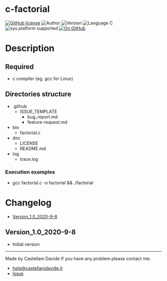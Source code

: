 # c-factorial
[![GitHub license](https://img.shields.io/badge/licence-GNU-green?style=flat)](https://github.com/CastellaniDavide/cpp-factorial/blob/master/LICENSE) ![Author](https://img.shields.io/badge/author-Castellani%20Davide-green?style=flat) ![Version](https://img.shields.io/badge/version-v1.0-blue?style=flat) ![Language C](https://img.shields.io/badge/language-C-yellowgreen?style=flat) ![sys.platform supported](https://img.shields.io/badge/OS%20platform%20supported-Linux,%20Windows%20&%20Mac%20OS-blue?style=flat) [![On GitHub](https://img.shields.io/badge/on%20GitHub-True-green?style=flat&logo=github)](https://github.com/CastellaniDavide/c-factorial)

# Description


## Required
 - c compiler (eg. gcc for Linux)
 
## Directories structure
 - .github
   - ISSUE_TEMPLATE
     - bug_report.md
     - feature-request.md
 - bin
	 - factorial.c
 - doc
   - LICENSE
   - README.md
 - log
	 - trace.log
   
### Execution examples
   - gcc factorial.c -o factorial && ./factorial

# Changelog
 - [Version_1.0_2020-9-8](#Version_10_2020-9-8)

## Version_1.0_2020-9-8
 - Initial version

---
Made by Castellani Davide 
If you have any problem please contact me:
- help@castellanidavide.it
- [Issue](https://github.com/CastellaniDavide/c-factorial/issues)
